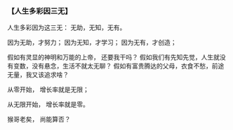 ### 【人生多彩因三无】

人生多彩因为这三无：
无助，无知，无有。

因为无助，才努力；
因为无知，才学习；
因为无有，才创造；

假如有灵显的神明和万能的上帝， 还要我干吗？
假如我们有先知先觉，人生就没有变数，没有悬念，生活不就太无聊？
假如有富贵腾达的父母，衣食不愁，前途无量，我又该追求啥？ 

从零开始，
增长率就是无限；

从无限开始，
增长率就是零。

猴哥老矣，
尚能算否？
